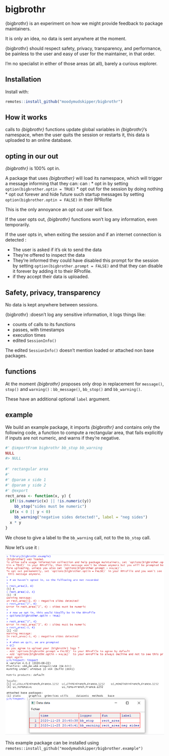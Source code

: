 
<!-- README.md is generated from README.Rmd. Please edit that file -->

# bigbrothr

{bigbrothr} is an experiment on how we might provide feedback to package
maintainers.

It is only an idea, no data is sent anywhere at the moment.

{bigbrothr} should respect safety, privacy, transparency, and
performance, be painless to the user and easy of user for the
maintainer, in that order.

I’m no specialist in either of those areas (at all), barely a curious
explorer.

## Installation

Install with:

``` r
remotes::install_github("moodymudskipper/bigbrothr")
```

## How it works

calls to *{bigbrothr}* functions update global variables in
*{bigbrothr}*’s namespace, when the user quits the session or restarts
it, this data is uploaded to an online database.

## opting in our out

*{bigbrothr}* is 100% opt in.

A package that uses *{bigbrother}* will load its namespace, which will
trigger a message informing that they can: can : \* opt in by setting
`option(bigbrother.optin = TRUE)` \* opt out for the session by doing
nothing \* opt out forever and hide future such startup messages by
setting `option(bigbrother.optin = FALSE)` in their RPRofile

This is the only annoyance an opt out user will face.

If the user opts out, *{bigbrothr}* functions won’t log any information,
even temporarily.

If the user opts in, when exiting the session and if an internet
connection is detected :

  - The user is asked if it’s ok to send the data
  - They’re offered to inspect the data
  - They’re informed they could have disabled this prompt for the
    session by setting `option(bigbrother.prompt = FALSE)` and that they
    can disable it forever by adding it to their RProfile.
  - if they accept their data is uploaded.

## Safety, privacy, transparency

No data is kept anywhere between sessions.

{bigbrothr} :doesn’t log any sensitive information, it logs things like:

  - counts of calls to its functions
  - passes, with timestamps
  - execution times
  - edited `SessionInfo()`

The edited `SessionInfo()` doesn’t mention loaded or attached non base
packages.

## functions

At the moment *{bigbrothr}* proposes only drop in replacement for
`message()`, `stop()` and `warning()` : `bb_message()`, `bb_stop()` and
`bb_warning()`.

These have an additional optional `label` argument.

## example

We build an example package, it imports *{bigbrothr}* and contains only
the following code, a function to compute a rectangular area, that fails
explicitly if inputs are not numeric, and warns if they’re negative.

``` r
#' @importFrom bigbrothr bb_stop bb_warning
NULL
#> NULL

#' rectangular area
#'
#' @param x side 1
#' @param y side 2
#' @export
rect_area <- function(x, y) {
  if(!is.numeric(x) || !is.numeric(y))
    bb_stop("sides must be numeric")
  if(x < 0 || y < 0)
    bb_warning("negative sides detected!", label = "neg sides")
  x * y
}
```

We chose to give a label to the `bb_warning` call, not to the `bb_stop`
call.

Now let’s use it :

![](inst/Capture.PNG)

This example package can be installed using
`remotes::install_github("moodymudskipper/bigbrother.example")`
